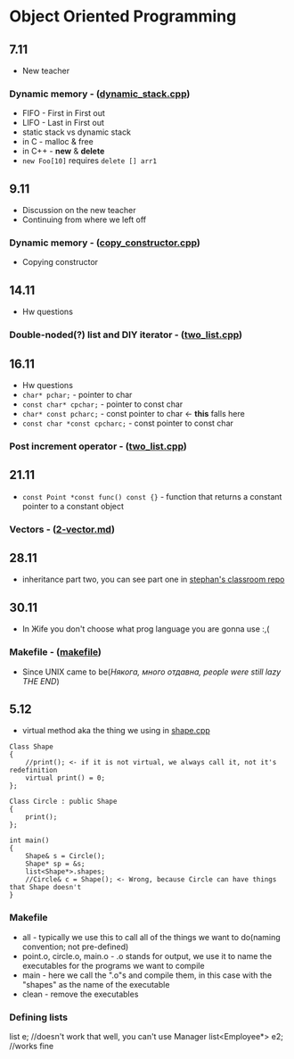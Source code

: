 # Object Oriented Programming

## 7.11
* New teacher
### Dynamic memory - ([dynamic_stack.cpp](https://github.com/momchiltues19/Classroom/blob/masteger/oop/dynamic_stack.cpp))
* FIFO - First in First out
* LIFO - Last in First out
* static stack vs dynamic stack
* in C - malloc & free
* in C++ - **new** & **delete**
* `new Foo[10]` requires `delete [] arr1`

## 9.11 
* Discussion on the new teacher
* Continuing from where we left off
### Dynamic memory - ([copy_constructor.cpp](https://github.com/momchiltues19/Classroom/blob/master/oop/copy_constructor.cpp))
* Copying constructor

## 14.11
* Hw questions
### Double-noded(?) list and DIY iterator - ([two_list.cpp](https://github.com/momchiltues19/Classroom/blob/master/oop/two_list.cpp))

## 16.11
* Hw questions
* `char* pchar;` - pointer to char
* `const char* cpchar;` - pointer to const char
* `char* const pcharc;` - const pointer to char <- **this** falls here
* `const char *const cpcharc;` - const pointer to const char
### Post increment operator - ([two_list.cpp](https://github.com/momchiltues19/Classroom/blob/master/oop/two_list.cpp))

## 21.11
* `const Point *const func() const {}` - function that returns a constant pointer to a constant object  
### Vectors - ([2-vector.md](https://github.com/elsys/oop2017-2018/blob/master/practice/2-vector.md))

## 28.11
*  inheritance part two, you can see part one in [stephan's classroom repo](https://github.com/stefan50/classroom/blob/master/inheritance.cpp)

## 30.11
* In Жife you don't choose what prog language you are gonna use :,(
### Makefile - ([makefile](https://github.com/momchiltues19/Classroom/blob/master/oop/makefile))
* Since UNIX came to be(_Някога, много отдавна, people were still lazy THE END_)

## 5.12
* virtual method aka the thing we using in [shape.cpp](https://github.com/momchiltues19/Classroom/master/oop/shape.cpp)

``````
Class Shape
{
	//print(); <- if it is not virtual, we always call it, not it's redefinition 	
	virtual print() = 0;
};

Class Circle : public Shape
{
	print();
};

int main()
{
	Shape& s = Circle();
	Shape* sp = &s;
	list<Shape*>.shapes; 
	//Circle& c = Shape(); <- Wrong, because Circle can have things that Shape doesn't 
}
``````
### Makefile 
* all - typically we use this to call all of the things we want to do(naming convention; not pre-defined)
* point.o, circle.o, main.o - .o stands for output, we use it to name the executables for the programs we want to compile
* main - here we call the ".o"s and compile them, in this case with the "shapes" as the name of the executable 
* clean - remove the executables

### Defining lists
list<Employee> e; //doesn't work that well, you can't use Manager
list<Employee*> e2; //works fine
